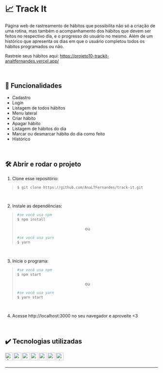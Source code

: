 # :chart_with_upwards_trend: Track It

Página web de rastreamento de hábitos que possibilita não só a criação de uma rotina, mas também o acompanhamento dos hábitos que devem ser feitos no respectivo dia, e o progresso do usuário no mesmo. Além de um histórico que apresenta os dias em que o usuário completou todos os hábitos programados ou não.

<div align=center></div>

Rastreie seus hábitos aqui: https://projeto10-trackit-analtfernandes.vercel.app/

<br />

## :hammer: Funcionalidades
- Cadastro
- Login
- Listagem de todos hábitos
- Menu lateral
- Criar hábito
- Apagar hábito
- Listagem de hábitos do dia
- Marcar ou desmarcar hábito do dia como feito
- Histórico

<br />

## :hammer_and_wrench: Abrir e rodar o projeto
1. Clone esse repositório:
>```bash
>$ git clone https://github.com/AnaLTFernandes/track-it.git
>```

<br />

2. Instale as dependências:
>```bash
>#se você usa npm
>$ npm install
>```
>
><p align="center">ou</p>
>
>```bash
>#se você usa yarn
>$ yarn
>```

<br />

3. Inicie o programa:
>```bash
>#se você usa npm
>$ npm start
>```
>
><p align="center">ou</p>
>
>```bash
>#se você usa yarn
>$ yarn start
>```

<br />

4. Acesse http://localhost:3000 no seu navegador e aproveite <3

<br />

## :heavy_check_mark: Tecnologias utilizadas
<img align="left" alt="dayjs" height="25px" src="https://img.shields.io/badge/-dayjs-important" />
<img align="left" alt="react" height="25px" src="https://img.shields.io/badge/-React-5ED3F3?logo=react&logoColor=white" />
<img align="left" alt="react-components" height="25px" src="https://img.shields.io/badge/React-components-success" />
<img align="left" alt="react-axios" height="25px" src="https://img.shields.io/badge/React-axios-success" />
<img align="left" alt="react-router-dom" height="25px" src="https://img.shields.io/badge/React-router--dom-success" />
<img align="left" alt="react-calendar" height="25px" src="https://img.shields.io/badge/React-calendar-success" />
<img align="left" alt="styled-components" height="25px" src="https://img.shields.io/badge/style-styled--components-violet" />


<br />
<br />

---
